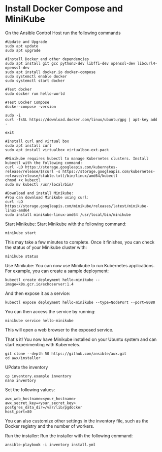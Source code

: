 # Install Docker Compose and MiniKube

On the Ansible Control Host run the following commands

```
#Update and Upgrade
sudo apt update
sudo apt upgrade

#Install Docker and other dependencies
sudo apt install git gcc python3-dev libffi-dev openssl-dev libcurl4-openssl-dev
sudo apt install docker.io docker-compose
sudo systemctl enable docker
sudo systemctl start docker

#Test docker
sudo docker run hello-world

#Test Docker Compose
docker-compose -version

sudo -i
curl -fsSL https://download.docker.com/linux/ubuntu/gpg | apt-key add -

exit

#Install curl and virtual box
sudo apt install curl
sudo apt install virtualbox virtualbox-ext-pack

#Minikube requires kubectl to manage Kubernetes clusters. Install kubectl with the following command:
curl -LO https://storage.googleapis.com/kubernetes-release/release/$(curl -s https://storage.googleapis.com/kubernetes-release/release/stable.txt)/bin/linux/amd64/kubectl
chmod +x kubectl
sudo mv kubectl /usr/local/bin/

#Download and install Minikube:
#You can download Minikube using curl:
curl -LO https://storage.googleapis.com/minikube/releases/latest/minikube-linux-amd64
sudo install minikube-linux-amd64 /usr/local/bin/minikube
```
Start Minikube:
Start Minikube with the following command:
```
minikube start
```


This may take a few minutes to complete. Once it finishes, you can check the status of your Minikube cluster with:
```
minikube status

```

Use Minikube:
You can now use Minikube to run Kubernetes applications. For example, you can create a sample deployment:

```
kubectl create deployment hello-minikube --image=k8s.gcr.io/echoserver:1.4
```

And then expose it as a service:
```
kubectl expose deployment hello-minikube --type=NodePort --port=8080
```

You can then access the service by running:
```
minikube service hello-minikube
```

This will open a web browser to the exposed service.

That's it! You now have Minikube installed on your Ubuntu system and can start experimenting with Kubernetes.



```
git clone --depth 50 https://github.com/ansible/awx.git
cd awx/installer

```
UPdate the inventory
```
cp inventory.example inventory
nano inventory
```

Set the following values:
```
awx_web_hostname=<your_hostname>
awx_secret_key=<your_secret_key>
postgres_data_dir=/var/lib/pgdocker
host_port=80
```

You can also customize other settings in the inventory file, such as the Docker registry and the number of workers.

Run the installer:
Run the installer with the following command:
```
ansible-playbook -i inventory install.yml
```

